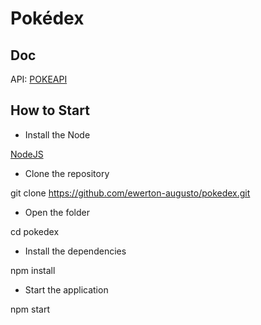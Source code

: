 # Pokédex



## Doc

API: [POKEAPI](https://pokeapi.co/docs/)


## How to Start

- Install the Node

[NodeJS](https://nodejs.org/en/)


- Clone the repository

git clone https://github.com/ewerton-augusto/pokedex.git


- Open the folder

cd pokedex


- Install the dependencies

npm install


- Start the application

npm start
